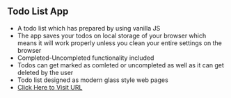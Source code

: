 ## Todo List App

* A todo list which has prepared by using vanilla JS
* The app saves your todos on local storage of your browser which means it will work properly unless you clean your entire settings on the browser
* Completed-Uncompleted functionality included
* Todos can get marked as comleted or uncompleted as well as it can get deleted by the user
* Todo list designed as modern glass style web pages
* [Click Here to Visit URL](https://todolist-app-vanillajs.netlify.app)
